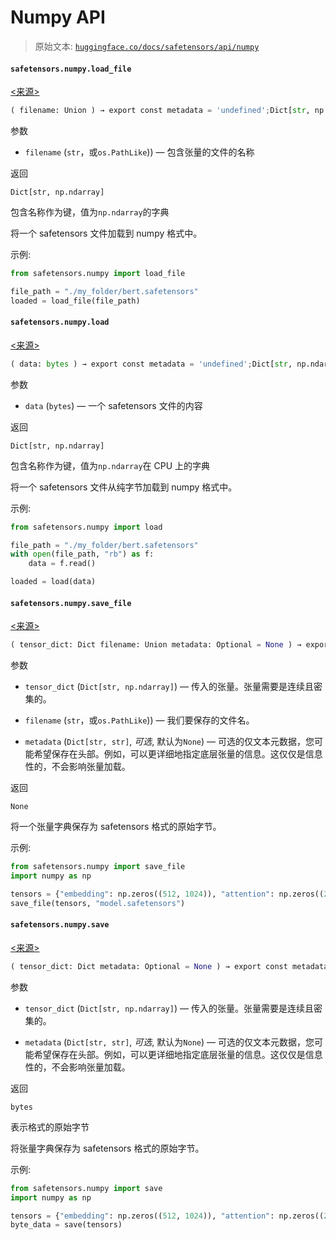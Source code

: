 # Numpy API

> 原始文本: [`huggingface.co/docs/safetensors/api/numpy`](https://huggingface.co/docs/safetensors/api/numpy)

#### `safetensors.numpy.load_file`

[<来源>](https://github.com/huggingface/safetensors/blob/main/bindings/python/py_src/safetensors/numpy.py#L107)

```py
( filename: Union ) → export const metadata = 'undefined';Dict[str, np.ndarray]
```

参数

+   `filename` (`str`，或`os.PathLike`)) — 包含张量的文件的名称

返回

`Dict[str, np.ndarray]`

包含名称作为键，值为`np.ndarray`的字典

将一个 safetensors 文件加载到 numpy 格式中。

示例:

```py
from safetensors.numpy import load_file

file_path = "./my_folder/bert.safetensors"
loaded = load_file(file_path)
```

#### `safetensors.numpy.load`

[<来源>](https://github.com/huggingface/safetensors/blob/main/bindings/python/py_src/safetensors/numpy.py#L80)

```py
( data: bytes ) → export const metadata = 'undefined';Dict[str, np.ndarray]
```

参数

+   `data` (`bytes`) — 一个 safetensors 文件的内容

返回

`Dict[str, np.ndarray]`

包含名称作为键，值为`np.ndarray`在 CPU 上的字典

将一个 safetensors 文件从纯字节加载到 numpy 格式中。

示例:

```py
from safetensors.numpy import load

file_path = "./my_folder/bert.safetensors"
with open(file_path, "rb") as f:
    data = f.read()

loaded = load(data)
```

#### `safetensors.numpy.save_file`

[<来源>](https://github.com/huggingface/safetensors/blob/main/bindings/python/py_src/safetensors/numpy.py#L47)

```py
( tensor_dict: Dict filename: Union metadata: Optional = None ) → export const metadata = 'undefined';None
```

参数

+   `tensor_dict` (`Dict[str, np.ndarray]`) — 传入的张量。张量需要是连续且密集的。

+   `filename` (`str`，或`os.PathLike`)) — 我们要保存的文件名。

+   `metadata` (`Dict[str, str]`, *可选*, 默认为`None`) — 可选的仅文本元数据，您可能希望保存在头部。例如，可以更详细地指定底层张量的信息。这仅仅是信息性的，不会影响张量加载。

返回

`None`

将一个张量字典保存为 safetensors 格式的原始字节。

示例:

```py
from safetensors.numpy import save_file
import numpy as np

tensors = {"embedding": np.zeros((512, 1024)), "attention": np.zeros((256, 256))}
save_file(tensors, "model.safetensors")
```

#### `safetensors.numpy.save`

[<来源>](https://github.com/huggingface/safetensors/blob/main/bindings/python/py_src/safetensors/numpy.py#L16)

```py
( tensor_dict: Dict metadata: Optional = None ) → export const metadata = 'undefined';bytes
```

参数

+   `tensor_dict` (`Dict[str, np.ndarray]`) — 传入的张量。张量需要是连续且密集的。

+   `metadata` (`Dict[str, str]`, *可选*, 默认为`None`) — 可选的仅文本元数据，您可能希望保存在头部。例如，可以更详细地指定底层张量的信息。这仅仅是信息性的，不会影响张量加载。

返回

`bytes`

表示格式的原始字节

将张量字典保存为 safetensors 格式的原始字节。

示例:

```py
from safetensors.numpy import save
import numpy as np

tensors = {"embedding": np.zeros((512, 1024)), "attention": np.zeros((256, 256))}
byte_data = save(tensors)
```
